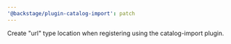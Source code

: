 ```yaml
---
'@backstage/plugin-catalog-import': patch
---
```


Create "url" type location when registering using the catalog-import plugin.
